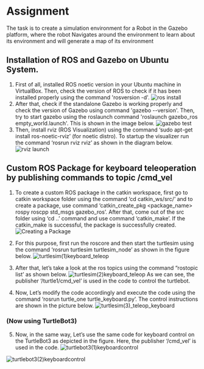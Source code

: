 # Assignment
The task is to create a simulation environment for a Robot in the Gazebo platform, where the robot Navigates around the environment to learn about its environment and will generate a map of its environment

## Installation of ROS and Gazebo on Ubuntu System.
 1.	First of all, installed ROS noetic version in your Ubuntu machine in VirtualBox. Then, check the version of ROS to check if it has been installed properly using the command 'rosversion -d'. 
![ros install](https://user-images.githubusercontent.com/83338844/182037660-8d0d8811-5023-460c-91ec-0b9d8161d346.png)
 2.	After that, check if the standalone Gazebo is working properly and check the version of Gazebo using command 'gazebo --version'. Then, try to start gazebo using the roslaunch command 'roslaunch gazebo_ros empty_world.launch'. This is shown in the image below.
![gazebo test](https://user-images.githubusercontent.com/83338844/182037625-f28a22eb-eb5b-4445-a533-76b907d235cf.png)
3.	Then, install rviz (ROS Visualization) using the command ‘sudo apt-get install ros-noetic-rviz’ (for noetic distro). To startup the visualizer run the command ‘rosrun rviz rviz’ as shown in the diagram below.
![rviz launch](https://user-images.githubusercontent.com/83338844/182207634-22efbe19-c4a8-4106-a998-74ac0bb8dc3a.png)

## Custom ROS Package for keyboard teleoperation by publishing commands to topic /cmd_vel

1.	To create a custom ROS package in the catkin workspace, first go to catkin workspace folder using the command ‘cd catkin_ws/src/’ and to create a package, use command ‘catkin_create_pkg <package_name> rospy roscpp std_msgs gazebo_ros’. After that, come out of the src folder using ‘cd ..’ command and use command ‘catkin_make’. If the catkin_make is successful, the package is successfully created. 
![Creating a Package](https://user-images.githubusercontent.com/83338844/182207853-8ac43be9-a63a-420d-a15f-901e4fdf59ee.png)

2.	For this purpose, first run the roscore and then start the turtlesim using the command ‘rosrun turtlesim turtlesim_node’ as shown in the figure below.
![turtlesim(1)keyboard_teleop](https://user-images.githubusercontent.com/83338844/182208162-edb788f7-37c9-49f5-9d9e-2541adabad1a.png)

3.	After that, let’s take a look at the ros topics using the command “rostopic list’ as shown below.
![turtlesim(2)keyboard_teleop](https://user-images.githubusercontent.com/83338844/182208441-34d359a4-470c-4573-b49d-d2ef74539a3b.png)
As we can see, the publisher ‘/turtle1/cmd_vel’ is used in the code to control the turtlebot.

4.	Now, Let’s modify the code accordingly and execute the code using the command ‘rosrun turtle_one turtle_keyboard.py’. The control instructions are shown in the picture below.
![turtlesim(3)_teleop_keyboard](https://user-images.githubusercontent.com/83338844/182208760-290263d7-00a4-4f1b-90da-5c5a885c3303.png)

### (Now using TurtleBot3)
5.	Now, in the same way, Let’s use the same code for keyboard control on the TurtleBot3 as depicted in the figure. Here, the publisher ‘/cmd_vel’ is used in the code.
![turtlebot3(1)keyboardcontrol](https://user-images.githubusercontent.com/83338844/182208986-f79b8cfe-95ae-432b-a811-6399d604adf1.png)

![turtlebot3(2)keyboardcontrol](https://user-images.githubusercontent.com/83338844/182209020-fab46cdd-c2e5-49c1-b991-3c65ec7a5ad3.png)
